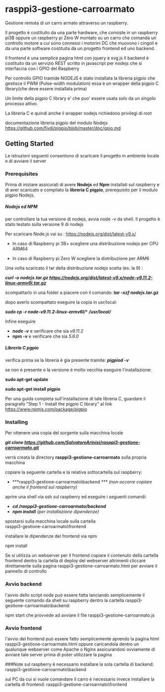 # rasppi3-gestione-carroarmato
Gestione remota di un carro armato attraverso un raspberry.

Il progetto è costituito da una parte hardware, che consiste in un raspberry pi3B oppure un raspberry pi Zero W
montato su un carro che comanda un controllo motore a cui sono connessi i motorini DC che muovono i cingoli e da una parte software costituita da un progetto frontend ed uno backend.

Il frontend è una semplice pagina html con jquery e svg.js 
Il backend è costituito da un servizio REST scritto in javascript per nodejs che si interfaccia con i GPIO del Raspberry

Per controllo GPIO tramide NODEJS è stato installata
la libreria pigpio che gestisce il PWM (Pulse-width modulation)
essa è un wrapper della  pigpio C library(che deve essere installata prima)

Un limite della  pigpio C library e' che 
 puo' essere usata solo da un singolo processo attivo.

La libreria C e quindi anche il wrapper nodejs richiedono privilegi di root

documentazione libreria pigpio del modulo Nodejs https://github.com/fivdi/pigpio/blob/master/doc/gpio.md

## Getting Started

Le istruzioni seguenti consentono di scaricare il progetto in ambiente locale e di avviare il server

### Prerequisites

Prima di iniziare assicurati di avere **Nodejs** ed **Npm** installati sul raspberry e di aver scaricato e compilato la **libreria C pigpio**, prerequisito per il modulo pigpio Nodejs.

##### Nodejs ed NPM 
per controllare la tua versione di nodejs, avvia node -v da shell. 
Il progetto è stato testato sulla versione 9 di nodejs

Per scaricare Node.js vai su : https://nodejs.org/dist/latest-v9.x/ 

- In caso di Raspberry pi 3B+ scegliere una distribuzione nodejs per CPU ARM64

- In caso di Raspberry pi Zero W scegliere la distribuzione per ARM6

Una volta scaricato il tar della distribuzione nodejs scelta (es. la 9) :

***curl -o nodejs.tar.gz https://nodejs.org/dist/latest-v9.x/node-v9.11.2-linux-armv6l.tar.gz***


scompattarlo in una folder a piacere con il comando: ***tar -xzf nodejs.tar.gz***

dopo averlo scompattato eseguire la copia in usr/local:

***sudo cp -r node-v9.11.2-linux-armv6l/**** ***/usr/local/***

Infine eseguire 
- ***node -v*** e verificare che sia *v9.11.2*
- **npm -v** e verificare che sia *5.6.0*


##### Libreria C pgpio
verifica prima se la libreria è gia presente tramite: 	  ***pigpiod -v***

 
 se non è presente o la versione è molto vecchia eseguire l'installazione:
 
 **sudo apt-get update**
 
 **sudo apt-get install pigpio**
  
Per una guida completa sull'installazione di tale libreria C, guardare il paragrafo "Step 1 - Install the pigpio C library" al link https://www.npmjs.com/package/pigpio

### Installing

Per ottenere una copia del sorgente sulla macchina locale

***git clone https://github.com/SalvatoreArinisi/rasppi3-gestione-carroarmato.git***

verrà creata la directory **rasppi3-gestione-carroarmato** sulla propria macchina

copiare la seguente cartella e la relativa sottocartella sul raspberry:

- ***rasppi3-gestione-carroarmato\backend *** *(non occorre copiare anche il frontend sul raspberry)*

aprire una shell via ssh sul raspberry ed eseguire i seguenti comandi:

- ***cd /rasppi3-gestione-carroarmato/backend***
- ***npm install*** *(per installazione dipendenze)*

spostarsi sulla macchina locale sulla cartella  
rasppi3-gestione-carroarmato\frontend

installare le dipendenze del frontend via npm

npm install

Se si utilizza un webserver per il frontend copiare il contenuto della cartella frontend
dentro la cartella di deploy del webserver altrimenti cliccare direttamente sulla pagina
rasppi3-gestione-carroarmato.html per avviare il pannello di controllo 

### Avvio backend
l'avvio dello script node può essere fatta lanciando semplicemente il seguente comando da shell su raspberry
dentro la cartella rasppi3-gestione-carroarmato\backend:

npm start
che provvede ad avviare il file rasppi3-gestione-carroarmato.js

### Avvio frontend
l'avvio del frontend può essere fatto semplicemente aprendo la pagina html rasppi3-gestione-carroarmato.html
oppure caricandola dentro un qualunque webserver come Apache o Nginx assicurandosi ovviamente di 
avviare tale server prima di poter utilizzare la pagina

###Note
sul raspberry è necessario installare la sola cartella di backend:
rasppi3-gestione-carroarmato\backend

sul PC da cui si vuole comandare il carro è necessario invece installare la cartella di frontend:
rasppi3-gestione-carroarmato\frontend
